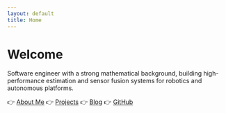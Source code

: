 ```yaml
---
layout: default
title: Home
---
```


# Welcome

Software engineer with a strong mathematical background, building high-performance estimation and sensor fusion systems for robotics and autonomous platforms.

👉 [About Me](about)
👉 [Projects](projects)
👉 [Blog](blog)
👉 [GitHub](https://github.com/ParkerBarrett959)
